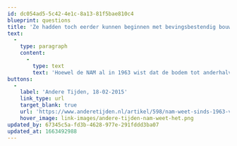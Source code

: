 ```yaml
---
id: dc054ad5-5c42-4e1c-8a13-81f5bae810c4
blueprint: questions
title: 'Ze hadden toch eerder kunnen beginnen met bevingsbestendig bouwen?'
text:
  -
    type: paragraph
    content:
      -
        type: text
        text: 'Hoewel de NAM al in 1963 wist dat de bodem tot anderhalve meter zou kunnen zakken als gevolg van gaswinning, wordt pas in 1993 erkend dat de schade aan huizen direct komt door gasbevingen. Ook de versterkingsopgave is lange tijd bewust vertraagd, waardoor er nog steeds vele aanvragen onbehandeld op de plank liggen.'
buttons:
  -
    label: 'Andere Tijden, 18-02-2015'
    link_type: url
    target_blank: true
    url: 'https://www.anderetijden.nl/artikel/598/nam-weet-sinds-1963-van-bodemverzakkingen-groningen'
    hover_image: link-images/andere-tijden-nam-weet-het.png
updated_by: 67345c5a-fd3b-4628-977e-291fddd3ba07
updated_at: 1663492988
---
```

